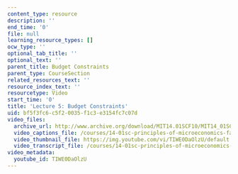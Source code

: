 ```yaml
---
content_type: resource
description: ''
end_time: '0'
file: null
learning_resource_types: []
ocw_type: ''
optional_tab_title: ''
optional_text: ''
parent_title: Budget Constraints
parent_type: CourseSection
related_resources_text: ''
resource_index_text: ''
resourcetype: Video
start_time: '0'
title: 'Lecture 5: Budget Constraints'
uid: bf5f3fc6-c5f2-0035-f1c3-e3154fc7c07d
video_files:
  archive_url: http://www.archive.org/download/MIT14.01SCF10/MIT14_01SCF10_lec05_300k.mp4
  video_captions_file: /courses/14-01sc-principles-of-microeconomics-fall-2011/0c93c0140bdc5bb5a480125d9af80b06_TIWE0DaOlzU.vtt
  video_thumbnail_file: https://img.youtube.com/vi/TIWE0DaOlzU/default.jpg
  video_transcript_file: /courses/14-01sc-principles-of-microeconomics-fall-2011/857f022fb1baf4f84b0dda0432c5f6e4_TIWE0DaOlzU.pdf
video_metadata:
  youtube_id: TIWE0DaOlzU
---
```

